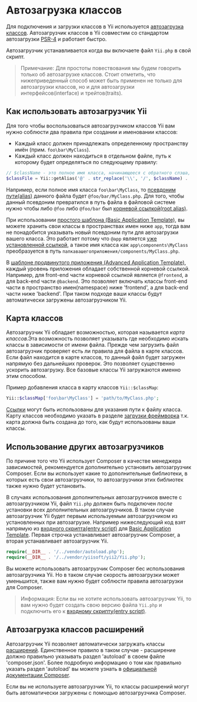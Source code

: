 Автозагрузка классов
=================

Для подключения и загрузки классов в Yii используется [автозагрузка классов](http://www.php.net/manual/en/language.oop5.autoload.php). Автозагрузчик классов в Yii совместим со стандартом автозагрузки [PSR-4](https://github.com/php-fig/fig-standards/blob/master/proposed/psr-4-autoloader/psr-4-autoloader.md) и работает быстро.

Автозагрузчик устанавливается когда вы включаете файл `Yii.php` в свой скрипт.

> Примечание: Для простоты повествования мы будем говорить только об автозагрузке классов. Стоит отметить, что нижеприведенный способ может быть применен не только для автозагрузки классов, но и для автозагрузки интерфейсов(interface) и трейтов(traits).
  


Как использовать автозагрузчик Yii <a name="using-yii-autoloader"></a>
------------------------

Для того чтобы воспользоваться автозагрузчиком классов Yii вам нужно соблюсти два правила при создании и именовании классов:

* Каждый класс должен принадлежать определенному пространству имён  (прим. `foo\bar\MyClass`).
* Каждый класс должен находиться в отдельном файле, путь к которому будет определяться по следующему правилу:

```php
// $className - это полное имя класса, начинающееся с обратного слэша, т.е. \
$classFile = Yii::getAlias('@' . str_replace('\\', '/', $className) . '.php');
```

Например, если полное имя класса `foo\bar\MyClass`, то  [псевдоним пути(alias)](concept-aliases.md) данного файла будет 
`@foo/bar/MyClass.php`. Для того, чтобы данный псевдоним превратился в путь файла в файловой системе нужно чтобы либо `@foo` либо `@foo/bar` был [корневой ссылкой(root alias)](concept-aliases.md#defining-aliases).

При использовании [простого шаблона (Basic Application Template)](start-basic.md), вы можете хранить свои классы в пространствах имен ниже `app`, тогда вам не понадобится указывать новый псевдоним пути для автозагрузки вашего класса. Это работает потому что
`@app` является [уже установленной ссылкой](concept-aliases.md#predefined-aliases), а такое имя класса как `app\components\MyClass`
преобразуется в путь 
`папкавашегоприложения/components/MyClass.php`.


В [шаблоне продвинутого приложения (Advanced Application Template)](tutorial-advanced-app.md), каждый уровень приложения обладает собственной корневой ссылкой. Например, для front-end части корневой ссылкой является `@frontend`, а для back-end части `@backend`. Это позволяет включать классы front-end части в пространство имен(namespace) ниже 'frontend', а для back-end части ниже 'backend'. При таком подходе ваши классы будут автоматически загружены автозагрузчиком Yii.


Карта классов <a name="class-map"></a>
---------

Автозагрузчик Yii обладает возможностью, которая называется *карта классов*.Эта возможность позволяет указывать где необходимо искать классы в зависимости от имени файла.
Прежде чем загрузить файл автозагрузчик проверяет есть ли правила для файла в карте классов. Если файл находится в карте классов, то данный файл будет загружен напрямую без дальнейших проверок.
Это позволяет существенно ускорить автозагрузку. Все базовые классы Yii загружаются именно этим способом.

Пример добавления класса в карту классов `Yii::$classMap`:

```php
Yii::$classMap['foo\bar\MyClass'] = 'path/to/MyClass.php';
```

[Ссылки](concept-aliases.md) могут быть использованы для указания пути к файлу класса. Карту классов необходимо указать в разделе [загрузки фреймворка](runtime-bootstrapping.md) т.к. карта должна быть создана до того, как будут использованы ваши классы.


Использование других автозагрузчиков <a name="using-other-autoloaders"></a>
-----------------------

По причине того что Yii использует Composer в качестве менеджера зависимостей, рекомендуется дополнительно установить автозагрузчик Composer. Если вы использует какие то дополнительные библиотеки, в которых есть свои автозагрузчики, то автозагрузчики этих библиотек также нужно будет установить.

В случаях использования дополнительных автозагрузчиков вместе с автозагрузчиком Yii, файл `Yii.php` должен быть подключен *после* установки всех дополнительных автозагрузчиков. В таком случае автозагрузчик Yii будет первым используемым автозагрузчиком из установленных при  автозагрузке. Например нижеследующий код взят напрямую из [входного скрипта(entry script)](structure-entry-scripts.md) для [Basic Application Template](start-basic.md). Первая строчка устанавливает автозагрузчик Composer, а вторая устанавливает автозагрузчик Yii.

```php
require(__DIR__ . '/../vendor/autoload.php');
require(__DIR__ . '/../vendor/yiisoft/yii2/Yii.php');
```

Вы можете использовать автозагрузчик Composer бес использования автозагрузчика Yii. Но в таком случае скорость автозагрузки может уменьшится, также вам нужно будет соблюсти правила автозагрузки для Composer.

> Информация: Если вы не хотите использовать автозагрузчик Yii, то вам нужно будет создать свою версию файла `Yii.php` 
   и подключить его к [входному скрипту(entry script)](structure-entry-scripts.md).


Автозагрузка классов расширений <a name="autoloading-extension-classes"></a>
-----------------------------

Автозагрузчик Yii позволяет автоматически загружать классы [расширений](structure-extensions.md). Единственное правило в таком случае - расширение должно правильно указывать раздел 'autoload' в своем файле 'composer.json'. Более подробную информацию о том как правильно  указать раздел 'autoload' вы можете узнать в [официальной документации Composer](https://getcomposer.org/doc/04-schema.md#autoload).

Если вы не используете автозагрузчик Yii, то классы расширений могут быть автоматически загружены с помощью автозагрузчика Composer.

